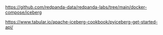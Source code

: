 
https://github.com/redpanda-data/redpanda-labs/tree/main/docker-compose/iceberg

https://www.tabular.io/apache-iceberg-cookbook/pyiceberg-get-started-api/